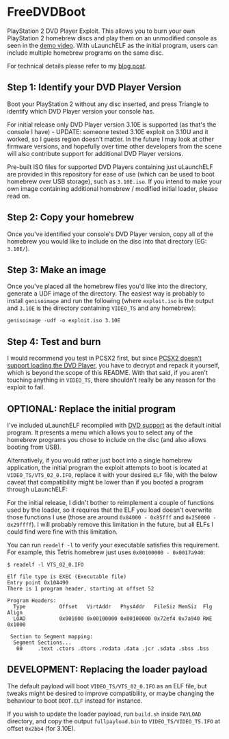 # FreeDVDBoot
PlayStation 2 DVD Player Exploit. This allows you to burn your own PlayStation 2 homebrew discs and play them on an unmodified console as seen in the [demo video](https://www.youtube.com/watch?v=ez0y-hz3VuM). With uLaunchELF as the initial program, users can include multiple homebrew programs on the same disc.

For technical details please refer to my [blog post](https://cturt.github.io/freedvdboot.html).

## Step 1: Identify your DVD Player Version
Boot your PlayStation 2 without any disc inserted, and press Triangle to identify which DVD Player version your console has.

For initial release only DVD Player version 3.10E is supported (as that's the console I have) - UPDATE: someone tested 3.10E exploit on 3.10U and it worked, so I guess region doesn't matter. In the future I may look at other firmware versions, and hopefully over time other developers from the scene will also contribute support for additional DVD Player versions.

Pre-built ISO files for supported DVD Players containing just uLaunchELF are provided in this repository for ease of use (which can be used to boot homebrew over USB storage), such as `3.10E.iso`. If you intend to make your own image containing additional homebrew / modified initial loader, please read on.

## Step 2: Copy your homebrew
Once you've identified your console's DVD Player version, copy all of the homebrew you would like to include on the disc into that directory (EG: `3.10E/`).

## Step 3: Make an image
Once you've placed all the homebrew files you'd like into the directory, generate a UDF image of the directory. The easiest way is probably to install `genisoimage` and run the following (where `exploit.iso` is the output and `3.10E` is the directory containing `VIDEO_TS` and any homebrew):

    genisoimage -udf -o exploit.iso 3.10E

## Step 4: Test and burn
I would recommend you test in PCSX2 first, but since [PCSX2 doesn't support loading the DVD Player](https://github.com/PCSX2/pcsx2/issues/1981), you have to decrypt and repack it yourself, which is beyond the scope of this README. With that said, if you aren't touching anything in `VIDEO_TS`, there shouldn't really be any reason for the exploit to fail.

## OPTIONAL: Replace the initial program
I've included uLaunchELF recompiled with [DVD support](https://github.com/ps2dev/ps2sdk/pull/130) as the default initial program. It presents a menu which allows you to select any of the homebrew programs you chose to include on the disc (and also allows booting from USB).

Alternatively, if you would rather just boot into a single homebrew application, the initial program the exploit attempts to boot is located at `VIDEO_TS/VTS_02_0.IFO`, replace it with your desired `ELF` file, with the below caveat that compatibility might be lower than if you booted a program through uLaunchELF:

For the initial release, I didn't bother to reimplement a couple of functions used by the loader, so it requires that the ELF you load doesn't overwrite those functions I use (those are around `0x84000 - 0x85fff` and `0x250000 - 0x29ffff`). I will probably remove this limitation in the future, but all ELFs I could find were fine with this limitation.

You can run `readelf -l` to verify your executable satisfies this requirement. For example, this Tetris homebrew just uses `0x00100000 - 0x0017a940`:

	$ readelf -l VTS_02_0.IFO

	Elf file type is EXEC (Executable file)
	Entry point 0x104490
	There is 1 program header, starting at offset 52

	Program Headers:
	  Type           Offset   VirtAddr   PhysAddr   FileSiz MemSiz  Flg Align
	  LOAD           0x001000 0x00100000 0x00100000 0x72ef4 0x7a940 RWE 0x1000

	 Section to Segment mapping:
	  Segment Sections...
	   00     .text .ctors .dtors .rodata .data .jcr .sdata .sbss .bss

## DEVELOPMENT: Replacing the loader payload
The default payload will boot `VIDEO_TS/VTS_02_0.IFO` as an ELF file, but tweaks might be desired to improve compatibility, or maybe changing the behaviour to boot `BOOT.ELF` instead for instance.

If you wish to update the loader payload, run `build.sh` inside `PAYLOAD` directory, and copy the output `fullpayload.bin` to `VIDEO_TS/VIDEO_TS.IFO` at offset `0x2bb4` (for 3.10E).

